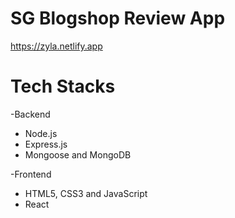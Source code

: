 # SG Blogshop Review App

https://zyla.netlify.app


# Tech Stacks

-Backend
  - Node.js
  - Express.js
  - Mongoose and MongoDB

-Frontend
  - HTML5, CSS3 and JavaScript
  - React


